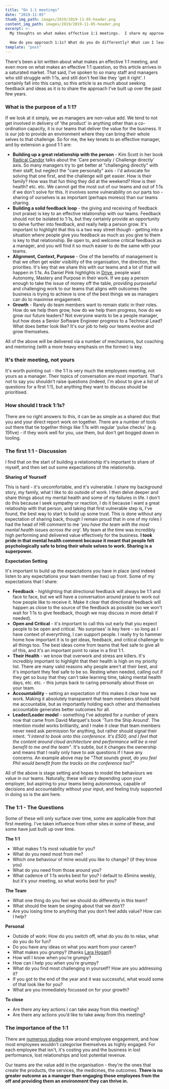 ```yaml
---
title: "On 1:1 meetings"
date: "2019-11-05"
thumb_img_path: images/2019/2019-11-05-header.png
content_img_path: images/2019/2019-11-05-header.png
excerpt: >-
  My thoughts on what makes effective 1:1 meetings.  I share my approach, and some of the key questions I try to talk through with team members.

  How do you approach 1:1s? What do you do differently? What can I learn from you?
template: "post"
---
```


There's been a lot written about what makes an effective 1:1 meeting, and even more on what makes an effective 1:1 question, so this article arrives in a saturated market. That said, I've spoken to so many staff and managers who still struggle with 1:1s, and still don't feel like they 'get it right'. I certainly fall into this camp, so this article is as much about seeking feedback and ideas as it is to share the approach I've built up over the past few years.

### What is the purpose of a 1:1?

If we look at it simply, we as managers are non-value add. We tend to not get involved in delivery of 'the product' in anything other than a co-ordination capacity, it is our teams that deliver the value for the business. It is our job to provide an environment where they can bring their whole selves to that challenge. So for me, the key tenets to an effective manager, and by extension a good 1:1 are:

*   **Building up a great relationship with the person** - Kim Scott in her book [Radical Candor](https://www.radicalcandor.com/) talks about the 'Care personally / Challenge directly' axis. So many managers try to get better at "challenging directly" with their staff, but neglect the "care personally" axis - I'd advocate for solving that one first, and the challenge will get easier. How is their family? How was that fun thing they did at the weekend? How is their health? etc. etc. We cannot get the most out of our teams and out of 1:1s if we don't solve for this. It involves some vulnerability on our parts too - sharing of ourselves is as important (perhaps moreso) than our teams sharing.
*   **Building a solid feedback loop** - the giving and receiving of feedback (not praise) is key to an effective relationship with our teams. Feedback should not be isolated to 1:1s, but they certainly provide an opportunity to delve further into feedback, and really help a person grow. It's important to highlight that this is a two way street though - getting into a situation where people give you feedback as much as you give to them is key to that relationship. Be open to, and welcome critical feedback as a manager, and you will find it so much easier to do the same with your teams.
*   **Alignment, Context, Purpose** \- One of the benefits of management is that we often get wider visibility of the organisation, the direction, the priorities. It's key that we share this with our teams and a lot of that will happen in 1:1s. As Daniel Pink highlights in [Drive](https://www.danpink.com/drive./), people want Autonomy, Mastery and Purpose in their work. If we pay a person enough to take the issue of money off the table, providing purposeful and challenging work to our teams that aligns with outcomes the business is trying to achieve is one of the best things we as managers can do to maximise engagement.
*   **Growth** \- Rarely do team members want to remain static in their roles. How do we help them grow, how do we help them progress, how do we grow our future leaders? Not everyone wants to be a people manager, but how does a Senior Software Engineer progress to a Technical Lead? What does better look like? It's our job to help our teams evolve and grow themselves.

All of the above will be delivered via a number of mechanisms, but coaching and mentoring (with a more heavy emphasis on the former) is key.

### It's their meeting, not yours

It's worth pointing out - the 1:1 is very much the employees meeting, not yours as a manager. Their topics of conversation are most important. That's not to say you shouldn't raise questions (indeed, I'm about to give a list of questions for a first 1:1), but anything they want to discuss should be prioritised.

### How should I track 1:1s?

There are no right answers to this, it can be as simple as a shared doc that you and your direct report work on together. There are a number of tools out there that tie together things like 1:1s with regular 'pulse checks' (e.g. 15five) - if they work well for you, use them, but don't get bogged down in tooling.

### The first 1:1 - Discussion

I find that on the start of building a relationship it's important to share of myself, and then set out some expectations of the relationship.

**Sharing of Yourself**

This is hard - it's uncomfortable, and it's vulnerable. I share my background story, my family, what I like to do outside of work. I then delve deeper and share things about my mental health and some of my failures in life. I don't do this because I seek sympathy or reaction, I do it because I want a great relatioship with that person, and taking that first vulnerable step is, I've found, the best way to start to build up some trust. This is done without any expectation of sharing back, though I remain proud that in one of my roles I had the head of HR comment to me _'you have the team with the most mental health issues across the org_'. My team at the time was incredibly high performing and delivered value effectively for the business. **I took pride in that mental health comment because it meant that people felt psychologically safe to bring their whole selves to work. Sharing is a superpower.**

**Expectation Setting**

It's important to build up the expectations you have in place (and indeed listen to any expectations your team member has) up front. Some of my expectations that I share:

*   **Feedback** - highlighting that directional feedback will always be 1:1 and face to face, but we will have a conversation around praise to work out how people like to receive it. Make it clear that directional feedback will happen as close to the source of the feedback as possible (so we won't wait for 1:1s to give feedback, though we may discuss in more detail if needed).
*   **Open and Critical** \- it's important to call this out early that you expect people to be open and critical. 'No surprises' is key here - so long as I have context of everyrthing, I can support people. I really try to hammer home how important it is to get ideas, feedback, and critical challenge to all things too. The best ideas come from teams that feel safe to give all of this, and it's an important point to raise in a first 1:1.
*   **Their Health** \- we know that overwork and stress are killers. It's incredibly important to highlight that their health is high on my priority list. There are many valid reasons why people aren't at their best, and it's important they feel safe to be so. Resting when needed, calling out if they get so busy that they can't take learning time, taking mental health days, etc. etc. - this jumps back to caring personally about those on your team.
*   **Accountability** \- setting an expectation of this makes it clear how we work. Making it absolutely transparent that team members should hold me accountable, but as importantly holding each other and themselves accountable generates better outcomes for all.
*   **Leader/Leader model** \- something I've adopted for a number of years now that came from David Marquet's book 'Turn the Ship Around'. The intention model works brilliantly, and I make it clear that team members never need ask permission for anything, but rather should signal their intent. _"I intend to book onto this conference. It's £500, and I feel that the content around cloud architecture and performance will be a real benefit to me and the team"_. It's subtle, but it changes the ownership and means that I really only have to ask questions if I have any concerns. An example above may be _"That sounds great, do you feel Phil would benefit from the tracks on the conference too?"_

All of the above is stage setting and hopes to model the behaviours we value in our teams. Naturally, these will vary depending upon your employer, but aspiring to your teams being autonomous, capable of decisions and accountability without your input, and feeling truly supported in doing so is the aim here.

### The 1:1 - The Questions

Some of these will only surface over time, some are applicable from that first meeting. I've taken influence from other sites in some of these, and some have just built up over time.

**The 1:1**

*   What makes 1:1s most valuable for you?
*   What do you need most from me?
*   Which one behaviour of mine would you like to change? (if they know you)
*   What do you need from those around you?
*   What cadence of 1:1s works best for you? I default to 45mins weekly, but it's your meeting, so what works best for you?

**The Team**

*   What one thing do you feel we should do differently in this team?
*   What should the team be singing about that we don’t?
*   Are you losing time to anything that you don’t feel adds value? How can I help?

**Personal**

*   Outside of work: How do you switch off, what do you do to relax, what do you do for fun?
*   Do you have any ideas on what you want from your career?
*   What makes you grumpy? (thanks [Lara Hogan](https://larahogan.me/blog/first-one-on-one-questions/)!)
*   How will I know when you’re grumpy?
*   How can I help you when you’re grumpy?
*   What do you find most challenging in yourself? How are you addressing it?
*   If you got to the end of the year and it was successful, what would some of that look like for you?
*   What are you immediately focussed on for your growth?

**To close**

*   Are there any key actions I can take away from this meeting?
*   Are there any actions you’d like to take away from this meeting?

### The importance of the 1:1

There are [numerous studies](https://www.forbes.com/sites/karlynborysenko/2019/05/02/how-much-are-your-disengaged-employees-costing-you/) now around employee engagement, and how most employees wouldn't categorise themselves as highly engaged. For each employee that isn't, it's costing you and the business in lost performance, lost relationships and lost potential revenue.

Our teams are the value add in the organisation - they're the ones that create the products, the services, the medicines, the outcomes. **There is no greater outcome as a manager than engaging those employees from the off and providing them an environment they can thrive in.**